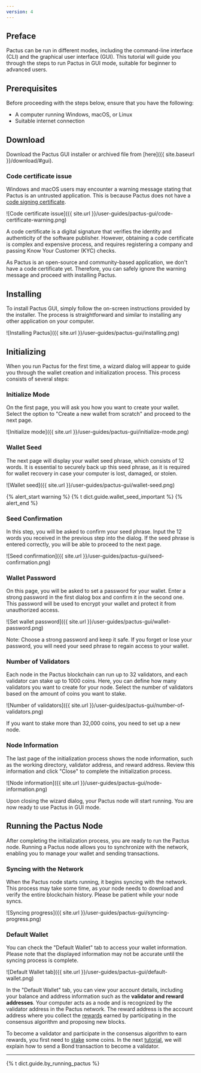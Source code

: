 ```yaml
---
version: 4
---
```


## Preface

Pactus can be run in different modes, including the command-line interface (CLI) and the graphical user interface (GUI).
This tutorial will guide you through the steps to run Pactus in GUI mode, suitable for beginner to advanced users.

## Prerequisites

Before proceeding with the steps below, ensure that you have the following:

- A computer running Windows, macOS, or Linux
- Suitable internet connection

## Download

Download the Pactus GUI installer or archived file from
[here]({{ site.baseurl }}/download/#gui).

### Code certificate issue

Windows and macOS users may encounter a warning message stating that Pactus is an untrusted application.
This is because Pactus does not have a
[code signing certificate](https://en.wikipedia.org/wiki/Code_signing).

![Code certificate issue]({{ site.url }}/user-guides/pactus-gui/code-certificate-warning.png)

A code certificate is a digital signature that verifies the identity and authenticity of the software publisher.
However, obtaining a code certificate is complex and expensive process, and requires registering a company and
passing Know Your Customer (KYC) checks.

As Pactus is an open-source and community-based application, we don't have a code certificate yet.
Therefore, you can safely ignore the warning message and proceed with installing Pactus.

## Installing

To install Pactus GUI, simply follow the on-screen instructions provided by the installer.
The process is straightforward and similar to installing any other application on your computer.

![Installing Pactus]({{ site.url }}/user-guides/pactus-gui/installing.png)

## Initializing

When you run Pactus for the first time, a wizard dialog will appear to guide you through the wallet creation and
initialization process. This process consists of several steps:

### Initialize Mode

On the first page, you will ask you how you want to create your wallet.
Select the option to "Create a new wallet from scratch" and proceed to the next page.

![Initialize mode]({{ site.url }}/user-guides/pactus-gui/initialize-mode.png)

### Wallet Seed

The next page will display your wallet seed phrase, which consists of 12 words.
It is essential to securely back up this seed phrase, as it is required for wallet recovery
in case your computer is lost, damaged, or stolen.

![Wallet seed]({{ site.url }}/user-guides/pactus-gui/wallet-seed.png)

{% alert_start warning %}
{% t dict.guide.wallet_seed_important %}
{% alert_end %}

### Seed Confirmation

In this step, you will be asked to confirm your seed phrase.
Input the 12 words you received in the previous step into the dialog.
If the seed phrase is entered correctly, you will be able to proceed to the next page.

![Seed confirmation]({{ site.url }}/user-guides/pactus-gui/seed-confirmation.png)

### Wallet Password

On this page, you will be asked to set a password for your wallet.
Enter a strong password in the first dialog box and confirm it in the second one.
This password will be used to encrypt your wallet and protect it from unauthorized access.

![Set wallet password]({{ site.url }}/user-guides/pactus-gui/wallet-password.png)

Note: Choose a strong password and keep it safe.
If you forget or lose your password, you will need your seed phrase to regain access to your wallet.

### Number of Validators

Each node in the Pactus blockchain can run up to 32 validators, and each validator can stake up to
1000 coins. Here, you can define how many validators you want to create for your node.
Select the number of validators based on the amount of coins you want to stake.

![Number of validators]({{ site.url }}/user-guides/pactus-gui/number-of-validators.png)

If you want to stake more than 32,000 coins, you need to set up a new node.

### Node Information

The last page of the initialization process shows the node information, such as the working directory, validator address,
and reward address. Review this information and click "Close" to complete the initialization process.

![Node information]({{ site.url }}/user-guides/pactus-gui/node-information.png)

Upon closing the wizard dialog, your Pactus node will start running. You are now ready to use Pactus in GUI mode.

## Running the Pactus Node

After completing the initialization process, you are ready to run the Pactus node.
Running a Pactus node allows you to synchronize with the network, enabling you to manage your wallet and
sending transactions.

### Syncing with the Network

When the Pactus node starts running, it begins syncing with the network. This process may take some time,
as your node needs to download and verify the entire blockchain history.
Please be patient while your node syncs.

![Syncing progress]({{ site.url }}/user-guides/pactus-gui/syncing-progress.png)

### Default Wallet

You can check the "Default Wallet" tab to access your wallet information. Please note that the displayed
information may not be accurate until the syncing process is complete.

![Default Wallet tab]({{ site.url }}/user-guides/pactus-gui/default-wallet.png)

In the "Default Wallet" tab, you can view your account details, including your balance and
address information such as the **validator and reward addresses**.
Your computer acts as a node and is recognized by the validator address in the Pactus network.
The reward address is the account address where you collect the
[rewards](https://docs.pactus.org/docs/concepts/blockchain/incentive/) earned by participating in
the consensus algorithm and proposing new blocks.

To become a validator and participate in the
consensus algorithm to earn rewards, you first need to
[stake](https://docs.pactus.org/docs/concepts/consensus/proof-of-stake/) some coins. In the next
[tutorial](https://docs.pactus.org/docs/tutorials/send-transactions-gui/),
we will explain how to send a Bond transaction to become a validator.

---

{% t dict.guide.by_running_pactus %}
